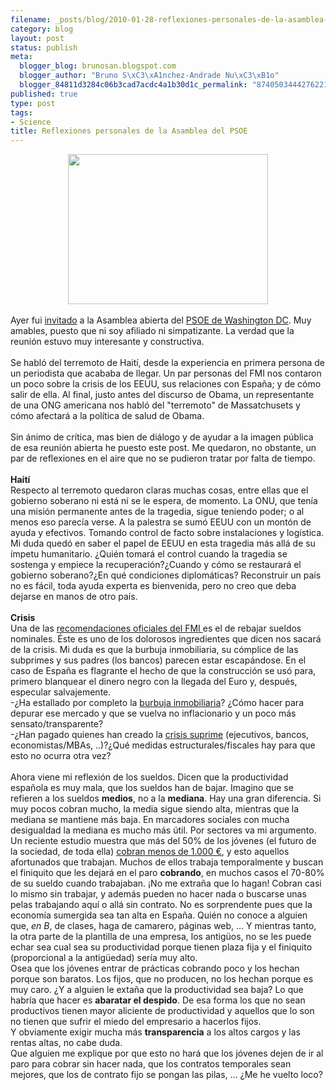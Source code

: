 ```yaml
--- 
filename: _posts/blog/2010-01-28-reflexiones-personales-de-la-asamblea-del-psoe.md
category: blog
layout: post
status: publish
meta: 
  blogger_blog: brunosan.blogspot.com
  blogger_author: "Bruno S\xC3\xA1nchez-Andrade Nu\xC3\xB1o"
  blogger_84811d3284c06b3cad7acdc4a1b30d1c_permalink: "874050344427622170"
published: true
type: post
tags: 
- Science
title: Reflexiones personales de la Asamblea del PSOE
---
```

<div class="separator" style="clear:both;text-align:center;"><a href="https://img129.yfrog.com/img129/3192/my2z.jpg" style="margin-left:1em;margin-right:1em;"><img border="0" height="240" src="https://img129.yfrog.com/img129/3192/my2z.jpg" width="320" /></a></div><br />Ayer fui <a href="https://twitter.com/brunosan/status/8300258363">invitado</a> a la Asamblea abierta del <a href="https://www.facebook.com/profile.php?id=100000037321447">PSOE de Washington DC</a>. Muy amables, puesto que ni soy afiliado ni simpatizante. La verdad que la reunión estuvo muy interesante y constructiva.<br /><br />Se habló del terremoto de Haití, desde la experiencia en primera persona de un periodista que acababa de llegar. Un par personas del FMI nos contaron un poco sobre la crisis de los EEUU, sus relaciones con España; y de cómo salir de ella. Al final, justo antes del discurso de Obama, un representante de una ONG americana nos habló del "terremoto" de Massatchusets y cómo afectará a la política de salud de Obama.<br /><br />Sin ánimo de crítica, mas bien de diálogo y de ayudar a la imagen pública de esa reunión abierta he puesto este post. Me quedaron, no obstante, un par de reflexiones en el aire que no se pudieron tratar por falta de tiempo.<br /><br /><b>Haití</b><br />Respecto al terremoto quedaron claras muchas cosas, entre ellas que el gobierno soberano ni está ni se le espera, de momento. La ONU, que tenía una misión permanente antes de la tragedia, sigue teniendo poder; o al menos eso parecía verse. A la palestra se sumó EEUU con un montón de ayuda y efectivos. Tomando control de facto sobre instalaciones y logística. Mi duda quedó en saber el papel de EEUU en esta tragedia más allá de su ímpetu humanitario. ¿Quién tomará el control cuando la tragedia se sostenga y empiece la recuperación?¿Cuando y cómo se restaurará el gobierno soberano?¿En qué condiciones diplomáticas? Reconstruir un país no es fácil, toda ayuda experta es bienvenida, pero no creo que deba dejarse en manos de otro país.<br /><br /><b>Crisis</b><br />Una de las <a href="https://www.kaosenlared.net/noticia/fmi-tiene-solucion-para-espana-bajar-sueldos">recomendaciones oficiales del FMI </a>es el de rebajar sueldos nominales. Éste es uno de los dolorosos ingredientes que dicen nos sacará de la crisis. Mi duda es que la burbuja inmobiliaria, su cómplice de las subprimes y sus padres (los bancos) parecen estar escapándose. En el caso de España es flagrante el hecho de que la construcción se usó para, primero blanquear el dinero negro con la llegada del Euro y, después, especular salvajemente.<br />-¿Ha estallado por completo la <a href="https://es.wikipedia.org/wiki/Burbuja_inmobiliaria_en_Espa%C3%B1a">burbuja inmobiliaria</a>? ¿Cómo hacer para depurar ese mercado y que se vuelva no inflacionario y un poco más sensato/transparente?<br />-¿Han pagado quienes han creado la <a href="https://es.wikipedia.org/wiki/Crisis_de_las_hipotecas_subprime">crisis suprime</a> (ejecutivos, bancos, economistas/MBAs, ..)?¿Qué medidas estructurales/fiscales hay para que esto no ocurra otra vez?<br /><br />Ahora viene mi reflexión de los sueldos. Dicen que la productividad española es muy mala, que los sueldos han de bajar. Imagino que se refieren a los sueldos <b>medios</b>, no a la <b>mediana</b>. Hay una gran diferencia. Si muy pocos cobran mucho, la media sigue siendo alta, mientras que la mediana se mantiene más baja. En marcadores sociales con mucha desigualdad la mediana es mucho más útil. Por sectores va mi argumento. Un reciente estudio muestra que más del 50% de los jóvenes (el futuro de la sociedad, de toda ella) <a href="https://estaticos.20minutos.es/edicionimpresa/barcelona/06/03/BARC_29_03_06.pdf">cobran menos de 1.000 €</a>, y esto aquellos afortunados que trabajan. Muchos de ellos trabaja temporalmente y buscan el finiquito que les dejará en el paro <b>cobrando</b>, en muchos casos el 70-80% de su sueldo cuando trabajaban. ¡No me extraña que lo hagan! Cobran casi lo mismo sin trabajar, y además pueden no hacer nada o buscarse unas pelas trabajando aquí o allá sin contrato. No es sorprendente pues que la economía sumergida sea tan alta en España. Quién no conoce a alguien que, <i>en B</i>, de clases, haga de camarero, páginas web, … Y mientras tanto, la otra parte de la plantilla de una empresa, los antigüos, no se les puede echar sea cual sea su productividad porque tienen plaza fija y el finiquito (proporcional a la antigüedad) sería muy alto.<br />Osea que los jóvenes entrar de prácticas cobrando poco y los hechan porque son baratos. Los fijos, que no producen, no los hechan porque es muy caro. ¿Y a alguien le extaña que la productividad sea baja? Lo que habría que hacer es <b>abaratar el despido</b>. De esa forma los que no sean productivos tienen mayor aliciente de productividad y aquellos que lo son no tienen que sufrir el miedo del empresario a hacerlos fijos.<br />Y obviamente exigir mucha más <b>transparencia</b> a los altos cargos y las rentas altas, no cabe duda.<br />Que alguien me explique por que esto no hará que los jóvenes dejen de ir al paro para cobrar sin hacer nada, que los contratos temporales sean mejores, que los de contrato fijo se pongan las pilas, … ¿Me he vuelto loco?<br /><div><br /></div>
